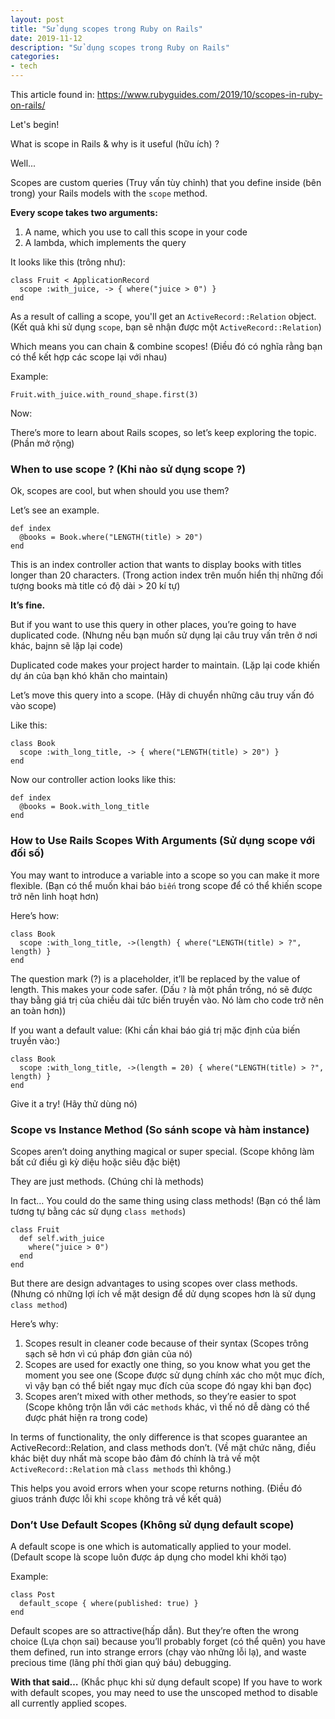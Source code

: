 ```yaml
---
layout: post
title: "Sử dụng scopes trong Ruby on Rails"
date: 2019-11-12
description: "Sử dụng scopes trong Ruby on Rails"
categories:
- tech
---
```


This article found in: https://www.rubyguides.com/2019/10/scopes-in-ruby-on-rails/

Let's begin!

What is scope in Rails & why is it useful (hữu ích) ?

Well...

Scopes are custom queries (Truy vấn tùy chỉnh) that you define inside (bên trong) your Rails models with the `scope` method.

**Every scope takes two arguments:**
1. A name, which you use to call this scope in your code
2. A lambda, which implements the query

It looks like this (trông như):
```
class Fruit < ApplicationRecord
  scope :with_juice, -> { where("juice > 0") }
end
```

As a result of calling a scope, you'll get an `ActiveRecord::Relation` object.
(Kết quả khi sử dụng `scope`, bạn sẽ nhận được một `ActiveRecord::Relation`)

Which means you can chain & combine scopes!
(Điều đó có nghĩa rằng bạn có thể kết hợp các scope lại với nhau)

Example:
```
Fruit.with_juice.with_round_shape.first(3)
```

Now:

There’s more to learn about Rails scopes, so let’s keep exploring the topic.
(Phần mở rộng)

### When to use scope ? (Khi nào sử dụng scope ?)
Ok, scopes are cool, but when should you use them?

Let’s see an example.
```
def index
  @books = Book.where("LENGTH(title) > 20")
end
```

This is an index controller action that wants to display books with titles longer than 20 characters.
(Trong action index trên muốn hiển thị những đối tượng books mà title có độ dài > 20 kí tự)

**It’s fine.**

But if you want to use this query in other places, you’re going to have duplicated code.
(Nhưng nếu bạn muốn sử dụng lại câu truy vấn trên ở nơi khác, bajnn sẽ lặp lại code)

Duplicated code makes your project harder to maintain.
(Lặp lại code khiến dự án của bạn khó khăn cho maintain)

Let’s move this query into a scope.
(Hãy di chuyển những câu truy vấn đó vào scope)

Like this:
```
class Book
  scope :with_long_title, -> { where("LENGTH(title) > 20") }
end
```

Now our controller action looks like this:
```
def index
  @books = Book.with_long_title
end
```

### How to Use Rails Scopes With Arguments (Sử dụng scope với đối số)
You may want to introduce a variable into a scope so you can make it more flexible.
(Bạn có thể muốn khai báo `biến` trong scope để có thể khiến scope trở nên linh hoạt hơn)

Here’s how:
```
class Book
  scope :with_long_title, ->(length) { where("LENGTH(title) > ?", length) }
end
```
The question mark (?) is a placeholder, it’ll be replaced by the value of length. This makes your code safer.
(Dấu `?` là một phần trống, nó sẽ được thay bằng giá trị của chiều dài tức biến truyền vào. Nó làm cho code trở nên an toàn hơn))


If you want a default value:
(Khi cần khai báo giá trị mặc định của biến truyền vào:)
```
class Book
  scope :with_long_title, ->(length = 20) { where("LENGTH(title) > ?", length) }
end
```
Give it a try!
(Hãy thử dùng nó)

### Scope vs Instance Method (So sánh scope và hàm instance)
Scopes aren’t doing anything magical or super special.
(Scope không làm bất cứ điều gì kỳ diệu hoặc siêu đặc biệt)

They are just methods.
(Chúng chỉ là methods)


In fact… You could do the same thing using class methods!
(Bạn có thể làm tương tự bằng các sử dụng `class methods`)
```
class Fruit
  def self.with_juice
    where("juice > 0")
  end
end
```

But there are design advantages to using scopes over class methods.
(Nhưng có những lợi ích về mặt design để dử dụng scopes hơn là sử dụng `class method`)

Here’s why:

1. Scopes result in cleaner code because of their syntax
(Scopes trông sạch sẽ hơn vì cú pháp đơn giản của nó)
2. Scopes are used for exactly one thing, so you know what you get the moment you see one
(Scope được sử dụng chính xác cho một mục đích, vì vậy bạn có thể biết ngay mục đích của scope đó ngay khi bạn đọc)
3. Scopes aren’t mixed with other methods, so they’re easier to spot
(Scope không trộn lẫn với các `methods` khác, vì thế nó dễ dàng có thể được phát hiện ra trong code)

In terms of functionality, the only difference is that scopes guarantee an ActiveRecord::Relation, and class methods don’t.
(Về mặt chức năng, điều khác biệt duy nhất mà scope bảo đảm đó chính là trả về một `ActiveRecord::Relation` mà `class methods` thì không.)

This helps you avoid errors when your scope returns nothing.
(Điều đó giuos tránh được lỗi khi `scope` không trả về  kết quả)

### Don’t Use Default Scopes (Không sử dụng default scope)
A default scope is one which is automatically applied to your model.
(Default scope là scope luôn được áp dụng cho model khi khởi tạo)

Example:
```
class Post
  default_scope { where(published: true) }
end
```

Default scopes are so attractive(hấp dẫn).
But they’re often the wrong choice (Lựa chọn sai) because you’ll probably forget (có thể quên) you have them defined, run into strange errors (chạy vào những lỗi lạ), and waste precious time (lãng phí thời gian quý báu) debugging.

**With that said…** (Khắc phục khi sử dụng default scope)
If you have to work with default scopes, you may need to use the unscoped method to disable all currently applied scopes.
